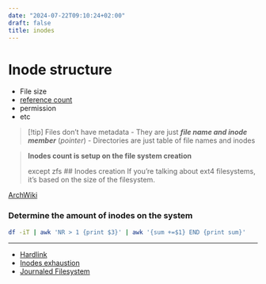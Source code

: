 ```yaml
---
date: "2024-07-22T09:10:24+02:00"
draft: false
title: inodes
---
```


# Inode structure

-   File size
-   [reference count](/Notes/posts/reference_count)
-   permission
-   etc

> \[!tip\] Files don’t have metadata - They are just ***file name and
> inode member*** (*pointer*) - Directories are just table of file names
> and inodes

> **Inodes count is setup on the file system creation**
>
> except zfs ## Inodes creation If you’re talking about ext4
> filesystems, it’s based on the size of the filesystem.

[ArchWiki](https://wiki.archlinux.org/index.php/ext4#Bytes-per-inode_ratio)

### Determine the amount of inodes on the system

``` bash
df -iT | awk 'NR > 1 {print $3}' | awk '{sum +=$1} END {print sum}'
```

------------------------------------------------------------------------

-   [Hardlink](/Notes/posts/Linux/hardlink)
-   [Inodes exhaustion](/Notes/posts/inodes_exhaustion)
-   [Journaled Filesystem](/Notes/posts/file_systmes/journaled_fs)
